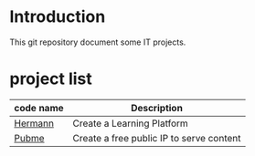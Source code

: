 <head><link rel="stylesheet" href="./md.css"/><script src="./md.js"></script></head>


[//]: #(Reference)
[prj_hermann]: ./hermann/README.md
[prj_pubme]:   ./pubme/README.md


# Introduction
This git repository document some IT projects.



# project list 
|code name|Description|
|-|-|
|[Hermann][prj_hermann]|Create a Learning Platform|
|[Pubme][prj_pubme]|Create a free public IP to serve content|
<br>

